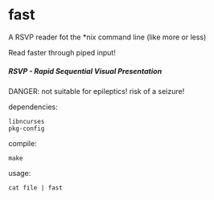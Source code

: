 fast
====

A RSVP reader fot the *nix command line (like more or less)

Read faster through piped input!

##### RSVP - Rapid Sequential Visual Presentation

DANGER: not suitable for epileptics! risk of a seizure!


dependencies: 

    libncurses
    pkg-config

compile:

    make

usage:

    cat file | fast
